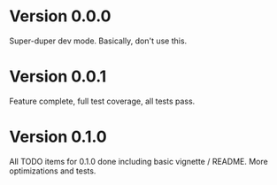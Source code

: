 # Version 0.0.0
Super-duper dev mode. Basically, don't use this.

# Version 0.0.1
Feature complete, full test coverage, all tests pass.

# Version 0.1.0
All TODO items for 0.1.0 done including basic vignette / README. More
optimizations and tests.
